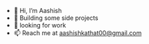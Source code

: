 - 👋 Hi, I’m Aashish 
- 👀 Building some side projects
- 🌱 looking for work
- 📫 Reach me at aashishkathat00@gmail.com

<!---
Aash417/Aash417 is a ✨ special ✨ repository because its `README.md` (this file) appears on your GitHub profile.
You can click the Preview link to take a look at your changes.
--->
